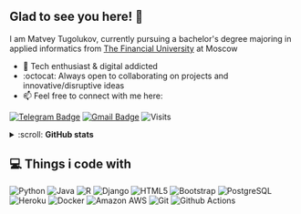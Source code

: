 ## Glad to see you here! 👋

I am Matvey Tugolukov, currently pursuing a bachelor's degree majoring in applied informatics from [The Financial University](http://www.fa.ru/) at Moscow  
+ :rocket: Tech enthusiast & digital addicted
+  :octocat: Always open to collaborating on projects and innovative/disruptive ideas
+ 📫 Feel free to connect with me here:<br>

[![Telegram Badge](https://img.shields.io/badge/-@axelenvy-0088CC?style=flat&logo=Telegram&logoColor=white)](https://t.me/axelenvy "Contact on Telegram")
[![Gmail Badge](https://img.shields.io/badge/-bitcoineazy@gmail.com-c14438?style=flat&logo=Gmail&logoColor=white)](mailto:bitcoineazy@gmail.com "Connect via Email")
![Visits](https://komarev.com/ghpvc/?username=bitcoineazy&label=Profile%20views&color=0e75b6&style=flat)

<details>
  <summary>:scroll: <b>GitHub stats</b></summary>
  <h2 align="center">
    <a href="https://git.io/typing-svg">
      <img src="https://github-readme-stats.vercel.app/api?username=bitcoineazy&show_icons=true&theme=algolia&hide_border=true">
      <img src="https://github-readme-streak-stats.herokuapp.com/?user=bitcoineazy&theme=algolia&hide_border=true">
      <img src=https://activity-graph.herokuapp.com/graph?username=bitcoineazy&bg_color=050F2C&color=00AEFF&line=2DDE98&point=#FFFFFF&hide_border=true/>
    </a>
  </h2>
</details>

## :computer: Things i code with

![Python](https://img.shields.io/badge/-Python-8fcfd1?style=flat&logo=Python)
![Java](https://img.shields.io/badge/-Java-E34A86?style=flat&logo=java)
![R](https://img.shields.io/badge/R-276DC3?style=flat&logo=r&logoColor=white)
![Django](https://img.shields.io/badge/Django-092E20?style=flat&logo=django&logoColor=white)
![HTML5](https://img.shields.io/badge/-HTML5-E34F26?style=flat&logo=html5&logoColor=white)
![Bootstrap](https://img.shields.io/badge/-Bootstrap-563D7C?style=flat&logo=bootstrap)
![PostgreSQL](https://img.shields.io/badge/-PostgreSQL-blue?style=flat&logo=postgresql)
![Heroku](https://img.shields.io/badge/-Heroku-430098?style=flat&logo=heroku)
![Docker](https://img.shields.io/badge/-Docker-336791?style=flat&logo=docker)
![Amazon AWS](https://img.shields.io/badge/Amazon%20AWS-232F3E?style=flat&logo=amazon-aws)
![Git](https://img.shields.io/badge/-Git-gray?style=flat&logo=git)
![Github Actions](https://img.shields.io/badge/-Github_Actions-2088FF?style=flat&logo=github-actions&logoColor=white)


